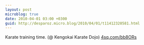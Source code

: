```yaml
---
layout: post
microblog: true
date: 2010-04-01 03:00 +0300
guid: http://desparoz.micro.blog/2010/04/01/t11412320581.html
---
```

Karate training time. (@ Kengokai Karate Dojo) [4sq.com/bb8ORs](http://4sq.com/bb8ORs)
